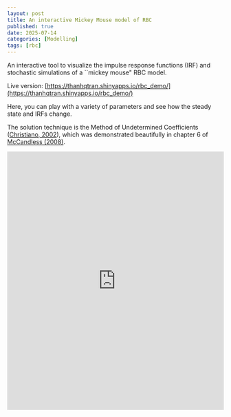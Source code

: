 ```yaml
---
layout: post
title: An interactive Mickey Mouse model of RBC
published: true
date: 2025-07-14
categories: [Modelling]
tags: [rbc]
---
```


An interactive tool to visualize the impulse response functions (IRF) and stochastic simulations of a ``mickey mouse" RBC model.


Live version: [https://thanhqtran.shinyapps.io/rbc_demo/](https://thanhqtran.shinyapps.io/rbc_demo/)


Here, you can play with a variety of parameters and see how the steady state and IRFs change.


The solution technique is the Method of Undetermined Coefficients ([Christiano, 2002](https://link.springer.com/article/10.1023/A:1020534927853)), which was demonstrated beautifully in chapter 6 of [McCandless (2008)](https://www.hup.harvard.edu/books/9780674028142).

<iframe height="600" width="100%" frameborder="no" src="https://thanhqtran.shinyapps.io/rbc_demo/"> </iframe>
